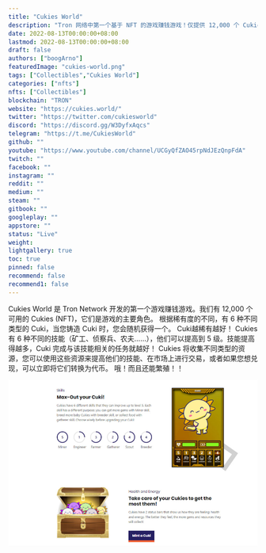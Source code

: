 ```yaml
---
title: "Cukies World"
description: "Tron 网络中第一个基于 NFT 的游戏赚钱游戏！仅提供 12,000 个 Cukies"
date: 2022-08-13T00:00:00+08:00
lastmod: 2022-08-13T00:00:00+08:00
draft: false
authors: ["boogArno"]
featuredImage: "cukies-world.png"
tags: ["Collectibles","Cukies World"]
categories: ["nfts"]
nfts: ["Collectibles"]
blockchain: "TRON"
website: "https://cukies.world/"
twitter: "https://twitter.com/cukiesworld"
discord: "https://discord.gg/W3DyfxAqcs"
telegram: "https://t.me/CukiesWorld"
github: ""
youtube: "https://www.youtube.com/channel/UCGyQfZAO45rpNdJEzQnpFdA"
twitch: ""
facebook: ""
instagram: ""
reddit: ""
medium: ""
steam: ""
gitbook: ""
googleplay: ""
appstore: ""
status: "Live"
weight: 
lightgallery: true
toc: true
pinned: false
recommend: false
recommend1: false
---
```

Cukies World 是 Tron Network 开发的第一个游戏赚钱游戏。我们有 12,000 个可用的 Cukies (NFT)，它们是游戏的主要角色。
根据稀有度的不同，有 6 种不同类型的 Cuki，当您铸造 Cuki 时，您会随机获得一个。 Cuki越稀有越好！
Cukies 有 6 种不同的技能（矿工、侦察兵、农夫……），他们可以提高到 5 级。技能提高得越多，Cuki 完成与该技能相关的任务就越好！
Cukies 将收集不同类型的资源，您可以使用这些资源来提高他们的技能、在市场上进行交易，或者如果您想兑现，可以立即将它们转换为代币。
哦！而且还能繁殖！！

![cukiesworld-dapp-collectibles-tron-image2_20190135aa51e1fa86cc79ceab60e40c](cukiesworld-dapp-collectibles-tron-image2_20190135aa51e1fa86cc79ceab60e40c.png)

